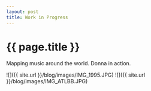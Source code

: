 ```yaml
---
layout: post
title: Work in Progress
---
```


{{ page.title }}
================

<p class="meta">

Mapping music around the world. Donna in action.  

![]({{ site.url }}/blog/images/IMG_1995.JPG)
![]({{ site.url }}/blog/images/IMG_ATLBB.JPG)
